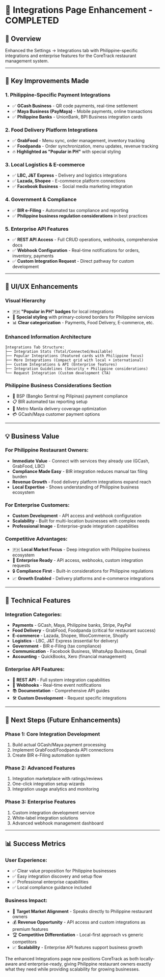 # 🔗 Integrations Page Enhancement - COMPLETED

## 🎯 Overview

Enhanced the Settings → Integrations tab with Philippine-specific integrations and enterprise features for the CoreTrack restaurant management system.

---

## 🚀 Key Improvements Made

### **1. Philippine-Specific Payment Integrations**
- ✅ **GCash Business** - QR code payments, real-time settlement
- ✅ **Maya Business (PayMaya)** - Mobile payments, online transactions  
- ✅ **Philippine Banks** - UnionBank, BPI Business integration cards

### **2. Food Delivery Platform Integrations**
- ✅ **GrabFood** - Menu sync, order management, inventory tracking
- ✅ **Foodpanda** - Order synchronization, menu updates, revenue tracking
- 🔥 **Highlighted as "Popular in PH"** with special styling

### **3. Local Logistics & E-commerce**
- ✅ **LBC, J&T Express** - Delivery and logistics integrations
- ✅ **Lazada, Shopee** - E-commerce platform connections
- ✅ **Facebook Business** - Social media marketing integration

### **4. Government & Compliance**
- ✅ **BIR e-Filing** - Automated tax compliance and reporting
- ✅ **Philippine business regulation considerations** in best practices

### **5. Enterprise API Features**
- ✅ **REST API Access** - Full CRUD operations, webhooks, comprehensive docs
- ✅ **Webhook Configuration** - Real-time notifications for orders, inventory, payments
- ✅ **Custom Integration Request** - Direct pathway for custom development

---

## 🎨 UI/UX Enhancements

### **Visual Hierarchy**
- 🇵🇭 **"Popular in PH" badges** for local integrations
- 🎯 **Special styling** with primary-colored borders for Philippine services
- 📊 **Clear categorization** - Payments, Food Delivery, E-commerce, etc.

### **Enhanced Information Architecture**
```
Integrations Tab Structure:
├── Integration Stats (Total/Connected/Available)
├── Popular Integrations (Featured cards with Philippine focus)
├── More Integrations (Compact grid with local + international)
├── Custom Integrations & API (Enterprise features)
├── Integration Guidelines (Security + Philippine considerations)
└── Request Integration (Custom development CTA)
```

### **Philippine Business Considerations Section**
- 🏦 BSP (Bangko Sentral ng Pilipinas) payment compliance
- 📋 BIR automated tax reporting setup
- 🚚 Metro Manila delivery coverage optimization  
- 💳 GCash/Maya customer payment options

---

## 💡 Business Value

### **For Philippine Restaurant Owners:**
- **Immediate Value** - Connect with services they already use (GCash, GrabFood, LBC)
- **Compliance Made Easy** - BIR integration reduces manual tax filing burden
- **Revenue Growth** - Food delivery platform integrations expand reach
- **Local Expertise** - Shows understanding of Philippine business ecosystem

### **For Enterprise Customers:**
- **Custom Development** - API access and webhook configuration
- **Scalability** - Built for multi-location businesses with complex needs
- **Professional Image** - Enterprise-grade integration capabilities

### **Competitive Advantages:**
- 🇵🇭 **Local Market Focus** - Deep integration with Philippine business ecosystem
- 🏢 **Enterprise Ready** - API access, webhooks, custom integration requests
- 🔒 **Compliance First** - Built-in considerations for Philippine regulations
- 📈 **Growth Enabled** - Delivery platforms and e-commerce integrations

---

## 🔧 Technical Features

### **Integration Categories:**
- **Payments** - GCash, Maya, Philippine banks, Stripe, PayPal
- **Food Delivery** - GrabFood, Foodpanda (critical for restaurant success)
- **E-commerce** - Lazada, Shopee, WooCommerce, Shopify
- **Logistics** - LBC, J&T Express (essential for delivery)
- **Government** - BIR e-Filing (tax compliance)
- **Communication** - Facebook Business, WhatsApp Business, Gmail
- **Accounting** - QuickBooks, Xero (financial management)

### **Enterprise API Features:**
- 🔧 **REST API** - Full system integration capabilities
- 🔔 **Webhooks** - Real-time event notifications
- 📚 **Documentation** - Comprehensive API guides
- 🛠️ **Custom Development** - Request specific integrations

---

## 🎯 Next Steps (Future Enhancements)

### **Phase 1: Core Integration Development**
1. Build actual GCash/Maya payment processing
2. Implement GrabFood/Foodpanda API connections
3. Create BIR e-Filing automation system

### **Phase 2: Advanced Features**
1. Integration marketplace with ratings/reviews
2. One-click integration setup wizards
3. Integration usage analytics and monitoring

### **Phase 3: Enterprise Features**
1. Custom integration development service
2. White-label integration solutions
3. Advanced webhook management dashboard

---

## 📊 Success Metrics

### **User Experience:**
- ✅ Clear value proposition for Philippine businesses
- ✅ Easy integration discovery and setup flow
- ✅ Professional enterprise capabilities
- ✅ Local compliance guidance included

### **Business Impact:**
- 🎯 **Target Market Alignment** - Speaks directly to Philippine restaurant owners
- 💰 **Revenue Opportunity** - API access and custom integrations as premium features
- 🏆 **Competitive Differentiation** - Local-first approach vs generic competitors
- 📈 **Scalability** - Enterprise API features support business growth

The enhanced Integrations page now positions CoreTrack as both locally-aware and enterprise-ready, giving Philippine restaurant owners exactly what they need while providing scalability for growing businesses.
